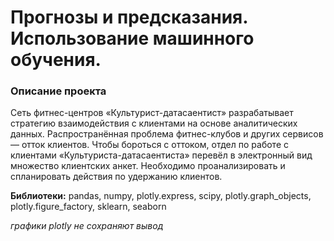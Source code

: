 # Прогнозы и предсказания. Использование машинного обучения.

### Описание проекта
Сеть фитнес-центров «Культурист-датасаентист» разрабатывает стратегию взаимодействия с клиентами на основе аналитических данных. Распространённая проблема фитнес-клубов и других сервисов — отток клиентов. Чтобы бороться с оттоком, отдел по работе с клиентами «Культуриста-датасаентиста» перевёл в электронный вид множество клиентских анкет. Необходимо проанализировать и спланировать действия по удержанию клиентов.

**Библиотеки:** pandas, numpy, plotly.express, scipy, plotly.graph_objects, plotly.figure_factory, sklearn, seaborn

*графики plotly не сохраняют вывод*

